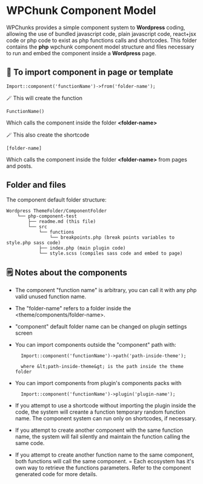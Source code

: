 # WPChunk Component Model 

WPChunks provides a simple component system to **Wordpress** coding, allowing the use of bundled javascript code, plain javascript code, react+jsx code or php code to exist as php functions calls and shortcodes.
This folder contains the **php** wpchunk component model structure and files necessary to run and embed the component inside a **Wordpress** page. 

## 🔗 To import component in page or template

	Import::component('functionName')->from('folder-name');

🪄 This will create the function 
	
	FunctionName()
	
Which calls the component inside the folder **&lt;folder-name&gt;**

🪄 This also create the shortcode

	[folder-name]
Which calls the component inside the folder **&lt;folder-name&gt;** from pages and posts.

## Folder and files

The component default folder structure: 

    Wordpress ThemeFolder/ComponentFolder
		└── php-component-test
			├── readme.md (this file)
			└── src
				└── functions
					└── breakpoints.php (break points variables to style.php sass code)
				├── index.php (main plugin code)
				└── style.scss (compiles sass code and embed to page)

## 🗒️ Notes about the components

- The component "function name" is arbitrary, you can call it with any php valid unused function name.
- The "folder-name" refers to a folder inside the &lt;theme/components/folder-name&gt;. 
- "component" default folder name can be changed on plugin settings screen
- You can import components outside the "component" path with:

		Import::component('functionName')->path('path-inside-theme');
		
		where &lt;path-inside-theme&gt; is the path inside the theme folder

- You can import components from plugin's components packs with

		Import::component('functionName')->plugin('plugin-name');

- If you attempt to use a shortcode without importing the plugin inside the code, the system will creante a function temporary random function name. The component system can run only on shortcodes, if necessary.
- If you attempt to create another component with the same function name, the system will fail silently and maintain the function calling the same code.
- If you attempt to create another function name to the same component, both functions will call the same component.
= Each ecosystem has it's own way to retrieve the functions parameters. Refer to the component generated code for more details.